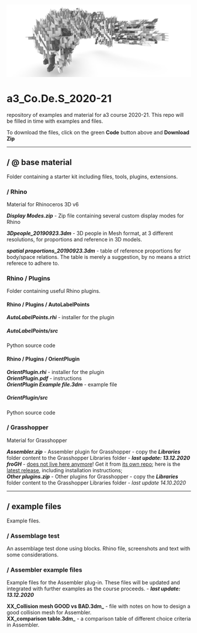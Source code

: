 ![cover image](https://raw.githubusercontent.com/a3-Unibo/a3_Co.De.S_2020-21/master/example%20files/Assemblage%20test/screenshots/screenshot_gen1.jpg)
# a3_Co.De.S_2020-21
repository of examples and material for a3 course 2020-21.  This repo will be filled in time with examples and files.

To download the files, click on the green **Code** button above and **Download Zip**  
  
___

## / @ base material
Folder containing a starter kit including files, tools, plugins, extensions.  
### / Rhino
Material for Rhinoceros 3D v6  
  
**_Display Modes.zip_** - Zip file containing several custom display modes for Rhino  
  
**_3Dpeople_20190923.3dm_** - 3D people in Mesh format, at 3 different resolutions, for proportions and reference in 3D models.  
  
**_spatial proportions_20190923.3dm_** - table of reference proportions for body/space relations. The table is merely a suggestion, by no means a strict referece to adhere to.  
### Rhino / Plugins
Folder containing useful Rhino plugins.  

#### Rhino / Plugins / AutoLabelPoints
**_AutoLabelPoints.rhi_** - installer for the plugin
  
##### AutoLabelPoints/src
Python source code

#### Rhino / Plugins / OrientPlugin
**_OrientPlugin.rhi_** - installer for the plugin  
**_OrientPlugin.pdf_** - instructions  
**_OrientPlugin Example file.3dm_** - example file  
  
##### OrientPlugin/src
Python source code  
  
### / Grasshopper
Material for Grasshopper 
  
**_Assembler.zip_** - Assembler plugin for Grasshopper - copy the **_Libraries_** folder content to the Grasshopper Libraries folder  - **_last update: 13.12.2020_**  
**_froGH_** - [does not live here anymore](https://memegenerator.net/img/instances/85103177.jpg)! Get it from [its own repo](https://github.com/Co-de-iT/froGH); here is the [latest release](https://github.com/Co-de-iT/froGH/releases/tag/v2.0-beta), including installation instructions;  
**_Other plugins.zip_** - Other plugins for Grasshopper - copy the **_Libraries_** folder content to the Grasshopper Libraries folder - _last update 14.10.2020_
  
___

## / example files
Example files.
  
### / Assemblage test
An assemblage test done using blocks. Rhino file, screenshots and text with some considerations.  
  
### / Assembler example files
Example files for the Assembler plug-in. These files will be updated and integrated with further examples as the course proceeds. - **_last update: 13.12.2020_**  
  
**XX_Collision mesh GOOD vs BAD.3dm_** - file with notes on how to design a good collision mesh for Assembler.  
**XX_comparison table.3dm_** - a comparison table of different choice criteria in Assembler.  